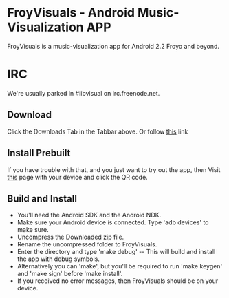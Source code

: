 # FroyVisuals - Android Music-Visualization APP #
FroyVisuals is a music-visualization app for Android 2.2 Froyo and beyond.

# IRC #
We're usually parked in #libvisual on irc.freenode.net. 

## Download ##
Click the Downloads Tab in the Tabbar above. 
Or follow [this](https://github.com/starlon/FroyVisuals/zipball/master) link

## Install Prebuilt ##
If you have trouble with that, and you just want to try out the app, then
Visit [this](http://starlon.lyrical.net/froyvisuals.php) page with your device and click the QR code.

## Build and Install ##
* You'll need the Android SDK and the Android NDK.
* Make sure your Android device is connected. Type 'adb devices' to make sure.
* Uncompress the Downloaded zip file.
* Rename the uncompressed folder to FroyVisuals.
* Enter the directory and type 'make debug' -- 
  This will build and install the app with debug symbols.
* Alternatively you can 'make', but you'll be required to 
  run 'make keygen' and 'make sign' before 'make install'.
* If you received no error messages, then FroyVisuals should be on your device.


